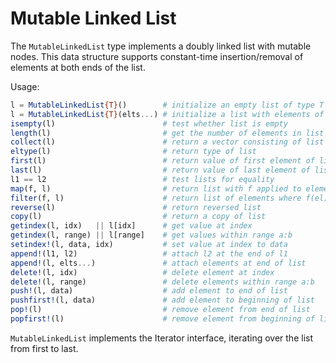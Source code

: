 # Mutable Linked List

The `MutableLinkedList` type implements a doubly linked list with mutable nodes.
This data structure supports constant-time insertion/removal of elements
at both ends of the list.

Usage:

```julia
l = MutableLinkedList{T}()        # initialize an empty list of type T
l = MutableLinkedList{T}(elts...) # initialize a list with elements of type T
isempty(l)                        # test whether list is empty
length(l)                         # get the number of elements in list
collect(l)                        # return a vector consisting of list elements
eltype(l)                         # return type of list
first(l)                          # return value of first element of list
last(l)                           # return value of last element of list
l1 == l2                          # test lists for equality
map(f, l)                         # return list with f applied to elements
filter(f, l)                      # return list of elements where f(el) == true
reverse(l)                        # return reversed list
copy(l)                           # return a copy of list
getindex(l, idx)   || l[idx]      # get value at index
getindex(l, range) || l[range]    # get values within range a:b
setindex!(l, data, idx)           # set value at index to data
append!(l1, l2)                   # attach l2 at the end of l1
append!(l, elts...)               # attach elements at end of list
delete!(l, idx)                   # delete element at index
delete!(l, range)                 # delete elements within range a:b
push!(l, data)                    # add element to end of list
pushfirst!(l, data)               # add element to beginning of list
pop!(l)                           # remove element from end of list
popfirst!(l)                      # remove element from beginning of list
```

`MutableLinkedList` implements the Iterator interface, iterating over the list
from first to last.
